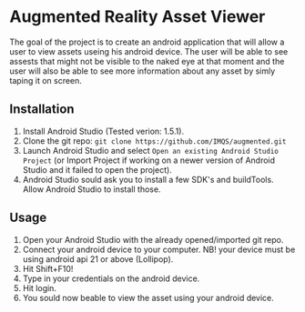 # Augmented Reality Asset Viewer
The goal of the project is to create an android application that will allow a 
user to view assets useing his android device. The user will be able to see
assests that might not be visible to the naked eye at that moment and the user
will also be able to see more information about any asset by simly taping it on
screen.

## Installation
1. Install Android Studio (Tested verion: 1.5.1).
2. Clone the git repo:
	`git clone https://github.com/IMQS/augmented.git`
3. Launch Android Studio and select `Open an existing Android Studio Project`
(or Import Project if working on a newer version of Android Studio and it failed
to open the project).
4. Android Studio sould ask you to install a few SDK's and buildTools. Allow
Android Studio to install those.

## Usage
1. Open your Android Studio with the already opened/imported git repo.
2. Connect your android device to your computer.
NB! your device must be using android api 21 or above (Lollipop).
3. Hit Shift+F10!
4. Type in your credentials on the android device.
5. Hit login.
6. You sould now beable to view the asset using your android device.
